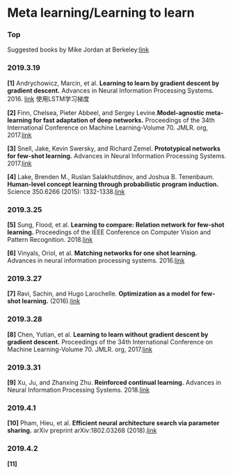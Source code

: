 # Meta learning/Learning to learn

### Top
Suggested books by Mike Jordan at Berkeley:[link](https://news.ycombinator.com/item?id=1055389)

### 2019.3.19
**[1]** Andrychowicz, Marcin, et al. **Learning to learn by gradient descent by gradient descent.** Advances in Neural Information Processing Systems. 2016. [link](https://arxiv.org/pdf/1606.04474.pdf)   使用LSTM学习梯度


**[2]** Finn, Chelsea, Pieter Abbeel, and Sergey Levine.**Model-agnostic meta-learning for fast adaptation of deep networks.** Proceedings of the 34th International Conference on Machine Learning-Volume 70. JMLR. org, 2017.[link](https://arxiv.org/pdf/1703.03400.pdf)

**[3]** Snell, Jake, Kevin Swersky, and Richard Zemel. **Prototypical networks for few-shot learning.** Advances in Neural Information Processing Systems. 2017.[link](http://papers.nips.cc/paper/6996-prototypical-networks-for-few-shot-learning.pdf)

**[4]** Lake, Brenden M., Ruslan Salakhutdinov, and Joshua B. Tenenbaum. **Human-level concept learning through probabilistic program induction.** Science 350.6266 (2015): 1332-1338.[link](https://www.sas.upenn.edu/~astocker/lab/teaching-files/PSYC739-2016/Lake_etal2015.pdf)

### 2019.3.25
**[5]** Sung, Flood, et al. **Learning to compare: Relation network for few-shot learning.** Proceedings of the IEEE Conference on Computer Vision and Pattern Recognition. 2018.[link](http://openaccess.thecvf.com/content_cvpr_2018/papers/Sung_Learning_to_Compare_CVPR_2018_paper.pdf)

**[6]** Vinyals, Oriol, et al. **Matching networks for one shot learning.** Advances in neural information processing systems. 2016.[link](http://papers.nips.cc/paper/6385-matching-networks-for-one-shot-learning.pdf)

### 2019.3.27
**[7]** Ravi, Sachin, and Hugo Larochelle. **Optimization as a model for few-shot learning.** (2016).[link](https://openreview.net/pdf?id=rJY0-Kcll)

### 2019.3.28
**[8]** Chen, Yutian, et al. **Learning to learn without gradient descent by gradient descent.** Proceedings of the 34th International Conference on Machine Learning-Volume 70. JMLR. org, 2017.[link](https://arxiv.org/pdf/1611.03824.pdf)

### 2019.3.31
**[9]** Xu, Ju, and Zhanxing Zhu. **Reinforced continual learning.** Advances in Neural Information Processing Systems. 2018.[link](https://papers.nips.cc/paper/7369-reinforced-continual-learning.pdf)

### 2019.4.1
**[10]** Pham, Hieu, et al. **Efficient neural architecture search via parameter sharing.** arXiv preprint arXiv:1802.03268 (2018).[link](https://arxiv.org/pdf/1802.03268.pdf?fbclid=IwAR1RHoGyzFPepWpSyNA1TcySIjEto2scD7Fg3Pk6KOUygRNKXiA_r68MIkI)

### 2019.4.2
**[11]**

